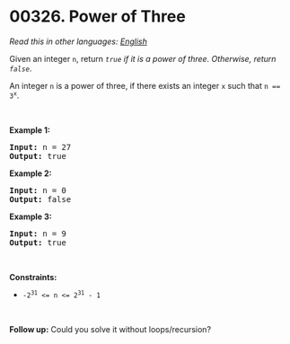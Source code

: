 # 00326. Power of Three

  _Read this in other languages:_
    [_English_](README.md)

<p>Given an integer <code>n</code>, return <em><code>true</code> if it is a power of three. Otherwise, return <code>false</code></em>.</p>

<p>An integer <code>n</code> is a power of three, if there exists an integer <code>x</code> such that <code>n == 3<sup>x</sup></code>.</p>

<p>&nbsp;</p>
<p><strong>Example 1:</strong></p>

<pre>
<strong>Input:</strong> n = 27
<strong>Output:</strong> true
</pre>

<p><strong>Example 2:</strong></p>

<pre>
<strong>Input:</strong> n = 0
<strong>Output:</strong> false
</pre>

<p><strong>Example 3:</strong></p>

<pre>
<strong>Input:</strong> n = 9
<strong>Output:</strong> true
</pre>

<p>&nbsp;</p>
<p><strong>Constraints:</strong></p>

<ul>
	<li><code>-2<sup>31</sup> &lt;= n &lt;= 2<sup>31</sup> - 1</code></li>
</ul>

<p>&nbsp;</p>
<strong>Follow up:</strong> Could you solve it without loops/recursion?